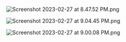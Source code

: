 ![Screenshot 2023-02-27 at 8.47.52 PM.png](..%2F..%2FScreenshot%202023-02-27%20at%208.47.52%20PM.png)

![Screenshot 2023-02-27 at 9.04.45 PM.png](..%2F..%2FScreenshot%202023-02-27%20at%209.04.45%20PM.png)

![Screenshot 2023-02-27 at 9.00.08 PM.png](..%2F..%2FScreenshot%202023-02-27%20at%209.00.08%20PM.png)
